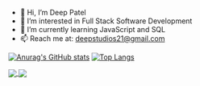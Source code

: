 - 👋 Hi, I’m Deep Patel
- 👀 I’m interested in Full Stack Software Development
- 🌱 I’m currently learning JavaScript and SQL
- 📫 Reach me at: deepstudios21@gmail.com

<!---
deep-patel21/deep-patel21 is a ✨ special ✨ repository because its `README.md` (this file) appears on your GitHub profile.
You can click the Preview link to take a look at your changes.
--->

[![Anurag's GitHub stats](https://github-readme-stats.vercel.app/api?username=deep-patel21&count_private=true&show_icons=true&theme=algolia)](https://github.com/anuraghazra/github-readme-stats)
[![Top Langs](https://github-readme-stats.vercel.app/api/top-langs/?username=deep-patel21&count_private=true&show_icons=true&theme=algolia&layout=compact)](https://github.com/anuraghazra/github-readme-stats)

<a href="[https://github.com/anuraghazra/github-readme-stats](https://github-readme-stats.vercel.app/api/top-langs/?username=deep-patel21&count_private=true&show_icons=true&theme=algolia&layout=compact)">
  <img align="center" src="https://github-readme-stats.vercel.app/api/pin/?username=anuraghazra&repo=github-readme-stats" />
</a>
<a href="https://github-readme-stats.vercel.app/api?username=deep-patel21&count_private=true&show_icons=true&theme=algolia">
  <img align="center" src="https://github-readme-stats.vercel.app/api/pin/?username=anuraghazra&repo=convoychat" />
</a>
